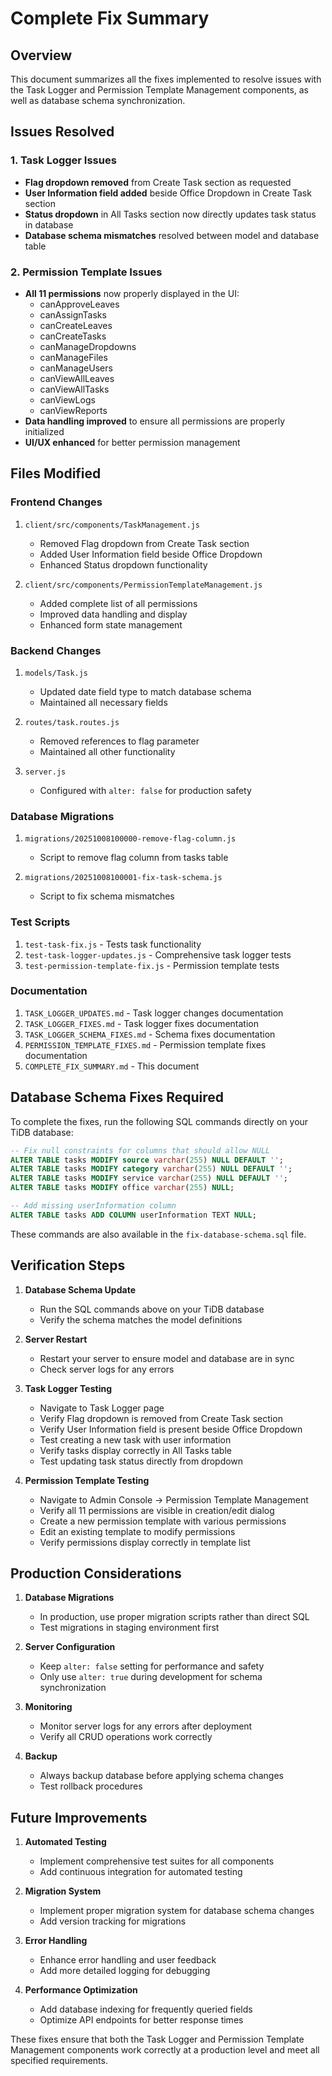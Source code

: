 # Complete Fix Summary

## Overview
This document summarizes all the fixes implemented to resolve issues with the Task Logger and Permission Template Management components, as well as database schema synchronization.

## Issues Resolved

### 1. Task Logger Issues
- **Flag dropdown removed** from Create Task section as requested
- **User Information field added** beside Office Dropdown in Create Task section
- **Status dropdown** in All Tasks section now directly updates task status in database
- **Database schema mismatches** resolved between model and database table

### 2. Permission Template Issues
- **All 11 permissions** now properly displayed in the UI:
  - canApproveLeaves
  - canAssignTasks
  - canCreateLeaves
  - canCreateTasks
  - canManageDropdowns
  - canManageFiles
  - canManageUsers
  - canViewAllLeaves
  - canViewAllTasks
  - canViewLogs
  - canViewReports
- **Data handling improved** to ensure all permissions are properly initialized
- **UI/UX enhanced** for better permission management

## Files Modified

### Frontend Changes
1. `client/src/components/TaskManagement.js`
   - Removed Flag dropdown from Create Task section
   - Added User Information field beside Office Dropdown
   - Enhanced Status dropdown functionality

2. `client/src/components/PermissionTemplateManagement.js`
   - Added complete list of all permissions
   - Improved data handling and display
   - Enhanced form state management

### Backend Changes
1. `models/Task.js`
   - Updated date field type to match database schema
   - Maintained all necessary fields

2. `routes/task.routes.js`
   - Removed references to flag parameter
   - Maintained all other functionality

3. `server.js`
   - Configured with `alter: false` for production safety

### Database Migrations
1. `migrations/20251008100000-remove-flag-column.js`
   - Script to remove flag column from tasks table

2. `migrations/20251008100001-fix-task-schema.js`
   - Script to fix schema mismatches

### Test Scripts
1. `test-task-fix.js` - Tests task functionality
2. `test-task-logger-updates.js` - Comprehensive task logger tests
3. `test-permission-template-fix.js` - Permission template tests

### Documentation
1. `TASK_LOGGER_UPDATES.md` - Task logger changes documentation
2. `TASK_LOGGER_FIXES.md` - Task logger fixes documentation
3. `TASK_LOGGER_SCHEMA_FIXES.md` - Schema fixes documentation
4. `PERMISSION_TEMPLATE_FIXES.md` - Permission template fixes documentation
5. `COMPLETE_FIX_SUMMARY.md` - This document

## Database Schema Fixes Required

To complete the fixes, run the following SQL commands directly on your TiDB database:

```sql
-- Fix null constraints for columns that should allow NULL
ALTER TABLE tasks MODIFY source varchar(255) NULL DEFAULT '';
ALTER TABLE tasks MODIFY category varchar(255) NULL DEFAULT '';
ALTER TABLE tasks MODIFY service varchar(255) NULL DEFAULT '';
ALTER TABLE tasks MODIFY office varchar(255) NULL;

-- Add missing userInformation column
ALTER TABLE tasks ADD COLUMN userInformation TEXT NULL;
```

These commands are also available in the `fix-database-schema.sql` file.

## Verification Steps

1. **Database Schema Update**
   - Run the SQL commands above on your TiDB database
   - Verify the schema matches the model definitions

2. **Server Restart**
   - Restart your server to ensure model and database are in sync
   - Check server logs for any errors

3. **Task Logger Testing**
   - Navigate to Task Logger page
   - Verify Flag dropdown is removed from Create Task section
   - Verify User Information field is present beside Office Dropdown
   - Test creating a new task with user information
   - Verify tasks display correctly in All Tasks table
   - Test updating task status directly from dropdown

4. **Permission Template Testing**
   - Navigate to Admin Console → Permission Template Management
   - Verify all 11 permissions are visible in creation/edit dialog
   - Create a new permission template with various permissions
   - Edit an existing template to modify permissions
   - Verify permissions display correctly in template list

## Production Considerations

1. **Database Migrations**
   - In production, use proper migration scripts rather than direct SQL
   - Test migrations in staging environment first

2. **Server Configuration**
   - Keep `alter: false` setting for performance and safety
   - Only use `alter: true` during development for schema synchronization

3. **Monitoring**
   - Monitor server logs for any errors after deployment
   - Verify all CRUD operations work correctly

4. **Backup**
   - Always backup database before applying schema changes
   - Test rollback procedures

## Future Improvements

1. **Automated Testing**
   - Implement comprehensive test suites for all components
   - Add continuous integration for automated testing

2. **Migration System**
   - Implement proper migration system for database schema changes
   - Add version tracking for migrations

3. **Error Handling**
   - Enhance error handling and user feedback
   - Add more detailed logging for debugging

4. **Performance Optimization**
   - Add database indexing for frequently queried fields
   - Optimize API endpoints for better response times

These fixes ensure that both the Task Logger and Permission Template Management components work correctly at a production level and meet all specified requirements.